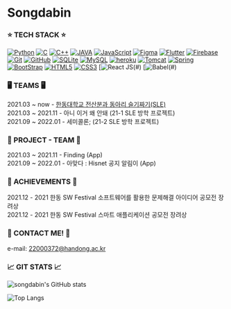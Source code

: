 # Songdabin

### ⭐️ TECH STACK ⭐️
[![Python](https://img.shields.io/badge/PYTHON-3776AB.svg?&style=for-the-badge&logo=python&logoColor=white)](#)
[![C](https://img.shields.io/badge/C-00599C?style=for-the-badge&logo=c&logoColor=white)](#)
[![C++](https://img.shields.io/badge/C%2B%2B-00599C?style=for-the-badge&logo=c%2B%2B&logoColor=white)](#)
[![JAVA](https://img.shields.io/badge/Java-ED8B00.svg?style=for-the-badge&logo=java&logoColor=white)](#)
[![JavaScript](https://img.shields.io/badge/JAVASCRIPT-F7DF1E.svg?&style=for-the-badge&logo=javascript&logoColor=323330)](#)
[![Figma](https://img.shields.io/static/v1?style=for-the-badge&message=Figma&color=F24E1E&logo=Figma&logoColor=FFFFFF&label=)](#)
[![Flutter](https://img.shields.io/badge/Flutter-00c7fa.svg?&style=for-the-badge&logo=Flutter&logoColor=white)](#)
[![Firebase](https://img.shields.io/static/v1?style=for-the-badge&message=Firebase&color=222222&logo=Firebase&logoColor=FFCA28&label=)](#)
[![Git](https://img.shields.io/badge/GIT-%23F05033.svg?&style=for-the-badge&logo=git&logoColor=white)](#)
[![GitHub](https://img.shields.io/badge/GITHUB-121011.svg?&style=for-the-badge&logo=github&logoColor=white)](#)
[![SQLite](https://img.shields.io/badge/SQLITE-003B57.svg?&style=for-the-badge&logo=sqlite&logoColor=white)](#)
[![MySQL](https://img.shields.io/badge/MySQL-e06f13.svg?&style=for-the-badge&logo=MySQL&logoColor=white)](#)
[![heroku](https://img.shields.io/badge/heroku-430098.svg?style=for-the-badge&logo=heroku&logoColor=white)](#)
[![Tomcat](https://img.shields.io/badge/Tomcat-00599d.svg?&style=for-the-badge&logo=ApacheTomcat&logoColor=white)](#)
[![Spring](https://img.shields.io/badge/Spring-6db23e.svg?&style=for-the-badge&logo=Spring&logoColor=white)](#)
[![BootStrap](https://img.shields.io/badge/Bootstrap-7952B3.svg?&style=for-the-badge&logo=Bootstrap&logoColor=white)](#)
[![HTML5](https://img.shields.io/badge/HTML5-E34F26.svg?&style=for-the-badge&logo=html5&logoColor=white)](#)
[![CSS3](https://img.shields.io/badge/CSS3-%231572B6.svg?&style=for-the-badge&logo=css3&logoColor=white)](#)
[![React JS](https://img.shields.io/badge/-ReactJs-61DAFB?logo=react)(#)
[![Babel](https://img.shields.io/badge/-ReactJs-61DAFB?logo=react)(#)


### 🖥 TEAMS 🖥
2021.03 ~ now - [한동대학교 전산분과 동아리 슬기짜기(SLE)](https://github.com/HGU-slegizzagi)  
2021.03 ~ 2021.11 - 아니 이거 왜 안돼 (21-1 SLE 방학 프로젝트)   
2021.09 ~ 2022.01 - 세미콜론; (21-2 SLE 방학 프로젝트)  

### 🎄 PROJECT - TEAM 🎄
2021.03 ~ 2021.11 - Finding (App)  
2021.09 ~ 2022.01 - 아맞다 : Hisnet 공지 알림이 (App)   

### 🎉 ACHIEVEMENTS 🎉  
2021.12 - 2021 한동 SW Festival 소프트웨어를 활용한 문제해결 아이디어 공모전 장려상  
2021.12 - 2021 한동 SW Festival 스마트 애플리케이션 공모전 장려상  

### 📮 CONTACT ME! 📮
e-mail: 22000372@handong.ac.kr  

### 📈 GIT STATS 📈
![songdabin's GitHub stats](https://github-readme-stats.vercel.app/api?username=songdabin&show_icons=true&theme=github_dark)

![Top Langs](https://github-readme-stats.vercel.app/api/top-langs/?username=songdabin&theme=github_dark&layout=compact)
